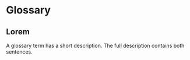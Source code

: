 # Glossary

## Lorem 
<!-- Aliases: Cats, Wildcat, House Cat -->

A glossary term has a short description. The full description contains both sentences.